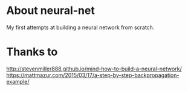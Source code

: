 # About neural-net

My first attempts at building a neural network from scratch.


# Thanks to

http://stevenmiller888.github.io/mind-how-to-build-a-neural-network/
https://mattmazur.com/2015/03/17/a-step-by-step-backpropagation-example/
